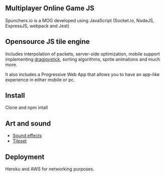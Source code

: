 ## Multiplayer Online Game JS

Spunchers.io is a MOG developed using JavaScript (Socket.io, NodeJS, ExpressJS, webpack and Jest)

## Opensource JS tile engine

Includes interpolation of packets, server-side optimization, mobile support implementing [dragjoystick](https://jorgelmh.github.io/dragjoystick/),
sorting algorithms, sprite animations and much more.

It also includes a Progressive Web App that allows you to have an app-like experience in either mobile or pc.

## Install
Clone and npm intall

## Art and sound
- [Sound effects](https://Zapsplat.com)
- [Tileset](https://pipoya.itch.io/pipoya-rpg-tileset-32x32)

## Deployment
Heroku and AWS for networking purposes.


